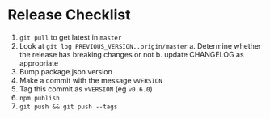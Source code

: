 # Release Checklist

1. `git pull` to get latest in `master`
2. Look at `git log PREVIOUS_VERSION..origin/master`
  a. Determine whether the release has breaking changes or not
  b. update CHANGELOG as appropriate
3. Bump package.json version
4. Make a commit with the message `vVERSION`
5. Tag this commit as `vVERSION` (eg `v0.6.0`)
6. `npm publish`
7. `git push && git push --tags`
